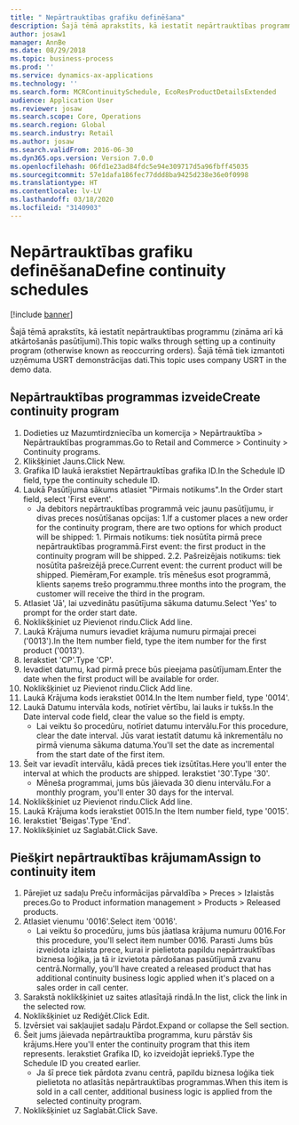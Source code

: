 ```yaml
---
title: " Nepārtrauktības grafiku definēšana"
description: Šajā tēmā aprakstīts, kā iestatīt nepārtrauktības programmu (zināma arī kā atkārtošanās pasūtījumi).
author: josaw1
manager: AnnBe
ms.date: 08/29/2018
ms.topic: business-process
ms.prod: ''
ms.service: dynamics-ax-applications
ms.technology: ''
ms.search.form: MCRContinuitySchedule, EcoResProductDetailsExtended
audience: Application User
ms.reviewer: josaw
ms.search.scope: Core, Operations
ms.search.region: Global
ms.search.industry: Retail
ms.author: josaw
ms.search.validFrom: 2016-06-30
ms.dyn365.ops.version: Version 7.0.0
ms.openlocfilehash: 06fd1e23ad84fdc5e94e309717d5a96fbff45035
ms.sourcegitcommit: 57e1dafa186fec77ddd8ba9425d238e36e0f0998
ms.translationtype: HT
ms.contentlocale: lv-LV
ms.lasthandoff: 03/18/2020
ms.locfileid: "3140903"
---
```

# <a name="define-continuity-schedules"></a><span data-ttu-id="1ccb8-103"> Nepārtrauktības grafiku definēšana</span><span class="sxs-lookup"><span data-stu-id="1ccb8-103">Define continuity schedules</span></span>

[!include [banner](../includes/banner.md)]

<span data-ttu-id="1ccb8-104">Šajā tēmā aprakstīts, kā iestatīt nepārtrauktības programmu (zināma arī kā atkārtošanās pasūtījumi).</span><span class="sxs-lookup"><span data-stu-id="1ccb8-104">This topic walks through setting up a continuity program (otherwise known as reoccurring orders).</span></span> <span data-ttu-id="1ccb8-105">Šajā tēmā tiek izmantoti uzņēmuma USRT demonstrācijas dati.</span><span class="sxs-lookup"><span data-stu-id="1ccb8-105">This topic uses company USRT in the demo data.</span></span>


## <a name="create-continuity-program"></a><span data-ttu-id="1ccb8-106">Nepārtrauktības programmas izveide</span><span class="sxs-lookup"><span data-stu-id="1ccb8-106">Create continuity program</span></span>
1. <span data-ttu-id="1ccb8-107">Dodieties uz Mazumtirdzniecība un komercija > Nepārtrauktība > Nepārtrauktības programmas.</span><span class="sxs-lookup"><span data-stu-id="1ccb8-107">Go to Retail and Commerce > Continuity > Continuity programs.</span></span>
2. <span data-ttu-id="1ccb8-108">Klikšķiniet Jauns.</span><span class="sxs-lookup"><span data-stu-id="1ccb8-108">Click New.</span></span>
3. <span data-ttu-id="1ccb8-109">Grafika ID laukā ierakstiet Nepārtrauktības grafika ID.</span><span class="sxs-lookup"><span data-stu-id="1ccb8-109">In the Schedule ID field, type the continuity schedule ID.</span></span>
4. <span data-ttu-id="1ccb8-110">Laukā Pasūtījuma sākums atlasiet "Pirmais notikums".</span><span class="sxs-lookup"><span data-stu-id="1ccb8-110">In the Order start field, select 'First event'.</span></span>
    * <span data-ttu-id="1ccb8-111">Ja debitors nepārtrauktības programmā veic jaunu pasūtījumu, ir divas preces nosūtīšanas opcijas: 1.</span><span class="sxs-lookup"><span data-stu-id="1ccb8-111">If a customer places a new order for the continuity program, there are two options for which product will be shipped:  1.</span></span> <span data-ttu-id="1ccb8-112">Pirmais notikums: tiek nosūtīta pirmā prece nepārtrauktības programmā.</span><span class="sxs-lookup"><span data-stu-id="1ccb8-112">First event: the first product in the continuity program will be shipped.</span></span>  <span data-ttu-id="1ccb8-113">2.</span><span class="sxs-lookup"><span data-stu-id="1ccb8-113">2.</span></span> <span data-ttu-id="1ccb8-114">Pašreizējais notikums: tiek nosūtīta pašreizējā prece.</span><span class="sxs-lookup"><span data-stu-id="1ccb8-114">Current event: the current product will be shipped.</span></span> <span data-ttu-id="1ccb8-115">Piemēram,</span><span class="sxs-lookup"><span data-stu-id="1ccb8-115">For example.</span></span> <span data-ttu-id="1ccb8-116">trīs mēnešus esot programmā, klients saņems trešo programmu.</span><span class="sxs-lookup"><span data-stu-id="1ccb8-116">three months into the program, the customer will receive the third in the program.</span></span>  
5. <span data-ttu-id="1ccb8-117">Atlasiet 'Jā', lai uzvedinātu pasūtījuma sākuma datumu.</span><span class="sxs-lookup"><span data-stu-id="1ccb8-117">Select 'Yes' to prompt for the order start date.</span></span>
6. <span data-ttu-id="1ccb8-118">Noklikšķiniet uz Pievienot rindu.</span><span class="sxs-lookup"><span data-stu-id="1ccb8-118">Click Add line.</span></span>
7. <span data-ttu-id="1ccb8-119">Laukā Krājuma numurs ievadiet krājuma numuru pirmajai precei ('0013').</span><span class="sxs-lookup"><span data-stu-id="1ccb8-119">In the Item number field, type the item number for the first product ('0013').</span></span>
8. <span data-ttu-id="1ccb8-120">Ierakstiet 'CP'.</span><span class="sxs-lookup"><span data-stu-id="1ccb8-120">Type 'CP'.</span></span>
9. <span data-ttu-id="1ccb8-121">Ievadiet datumu, kad pirmā prece būs pieejama pasūtījumam.</span><span class="sxs-lookup"><span data-stu-id="1ccb8-121">Enter the date when the first product will be available for order.</span></span>
10. <span data-ttu-id="1ccb8-122">Noklikšķiniet uz Pievienot rindu.</span><span class="sxs-lookup"><span data-stu-id="1ccb8-122">Click Add line.</span></span>
11. <span data-ttu-id="1ccb8-123">Laukā Krājuma kods ierakstiet 0014.</span><span class="sxs-lookup"><span data-stu-id="1ccb8-123">In the Item number field, type '0014'.</span></span>
12. <span data-ttu-id="1ccb8-124">Laukā Datumu intervāla kods, notīriet vērtību, lai lauks ir tukšs.</span><span class="sxs-lookup"><span data-stu-id="1ccb8-124">In the Date interval code field, clear the value so the field is empty.</span></span>
    * <span data-ttu-id="1ccb8-125">Lai veiktu šo procedūru, notīriet datumu intervālu.</span><span class="sxs-lookup"><span data-stu-id="1ccb8-125">For this procedure, clear the date interval.</span></span> <span data-ttu-id="1ccb8-126">Jūs varat iestatīt datumu kā inkrementālu no pirmā vienuma sākuma datuma.</span><span class="sxs-lookup"><span data-stu-id="1ccb8-126">You'll set the date as incremental from the start date of the first item.</span></span>  
13. <span data-ttu-id="1ccb8-127">Šeit var ievadīt intervālu, kādā preces tiek izsūtītas.</span><span class="sxs-lookup"><span data-stu-id="1ccb8-127">Here you'll enter the interval at which the products are shipped.</span></span> <span data-ttu-id="1ccb8-128">Ierakstiet '30'.</span><span class="sxs-lookup"><span data-stu-id="1ccb8-128">Type '30'.</span></span>
    * <span data-ttu-id="1ccb8-129">Mēneša programmai, jums būs jāievada 30 dienu intervālu.</span><span class="sxs-lookup"><span data-stu-id="1ccb8-129">For a monthly program, you'll enter 30 days for the interval.</span></span>  
14. <span data-ttu-id="1ccb8-130">Noklikšķiniet uz Pievienot rindu.</span><span class="sxs-lookup"><span data-stu-id="1ccb8-130">Click Add line.</span></span>
15. <span data-ttu-id="1ccb8-131">Laukā Krājuma kods ierakstiet 0015.</span><span class="sxs-lookup"><span data-stu-id="1ccb8-131">In the Item number field, type '0015'.</span></span>
16. <span data-ttu-id="1ccb8-132">Ierakstiet 'Beigas'.</span><span class="sxs-lookup"><span data-stu-id="1ccb8-132">Type 'End'.</span></span>
17. <span data-ttu-id="1ccb8-133">Noklikšķiniet uz Saglabāt.</span><span class="sxs-lookup"><span data-stu-id="1ccb8-133">Click Save.</span></span>

## <a name="assign-to-continuity-item"></a><span data-ttu-id="1ccb8-134">Piešķirt nepārtrauktības krājumam</span><span class="sxs-lookup"><span data-stu-id="1ccb8-134">Assign to continuity item</span></span>
1. <span data-ttu-id="1ccb8-135">Pārejiet uz sadaļu Preču informācijas pārvaldība > Preces > Izlaistās preces.</span><span class="sxs-lookup"><span data-stu-id="1ccb8-135">Go to Product information management > Products > Released products.</span></span>
2. <span data-ttu-id="1ccb8-136">Atlasiet vienumu '0016'.</span><span class="sxs-lookup"><span data-stu-id="1ccb8-136">Select item '0016'.</span></span>
    * <span data-ttu-id="1ccb8-137">Lai veiktu šo procedūru, jums būs jāatlasa krājuma numuru 0016.</span><span class="sxs-lookup"><span data-stu-id="1ccb8-137">For this procedure, you'll select item number 0016.</span></span> <span data-ttu-id="1ccb8-138">Parasti Jums būs izveidota izlaista prece, kurai ir pielietota papildu nepārtrauktības biznesa loģika, ja tā ir izvietota pārdošanas pasūtījumā zvanu centrā.</span><span class="sxs-lookup"><span data-stu-id="1ccb8-138">Normally, you'll have created a released product that has additional continuity business logic applied when it's placed on a sales order in call center.</span></span>  
3. <span data-ttu-id="1ccb8-139">Sarakstā noklikšķiniet uz saites atlasītajā rindā.</span><span class="sxs-lookup"><span data-stu-id="1ccb8-139">In the list, click the link in the selected row.</span></span>
4. <span data-ttu-id="1ccb8-140">Noklikšķiniet uz Rediģēt.</span><span class="sxs-lookup"><span data-stu-id="1ccb8-140">Click Edit.</span></span>
5. <span data-ttu-id="1ccb8-141">Izvērsiet vai sakļaujiet sadaļu Pārdot.</span><span class="sxs-lookup"><span data-stu-id="1ccb8-141">Expand or collapse the Sell section.</span></span>
6. <span data-ttu-id="1ccb8-142">Šeit jums jāievada nepārtrauktība programma, kuru pārstāv šis krājums.</span><span class="sxs-lookup"><span data-stu-id="1ccb8-142">Here you'll enter the continuity program that this item represents.</span></span> <span data-ttu-id="1ccb8-143">Ierakstiet Grafika ID, ko izveidojāt iepriekš.</span><span class="sxs-lookup"><span data-stu-id="1ccb8-143">Type the Schedule ID you created earlier.</span></span>
    * <span data-ttu-id="1ccb8-144">Ja šī prece tiek pārdota zvanu centrā, papildu biznesa loģika tiek pielietota no atlasītās nepārtrauktības programmas.</span><span class="sxs-lookup"><span data-stu-id="1ccb8-144">When this item is sold in a call center, additional business logic is applied from the selected continuity program.</span></span>  
7. <span data-ttu-id="1ccb8-145">Noklikšķiniet uz Saglabāt.</span><span class="sxs-lookup"><span data-stu-id="1ccb8-145">Click Save.</span></span>

